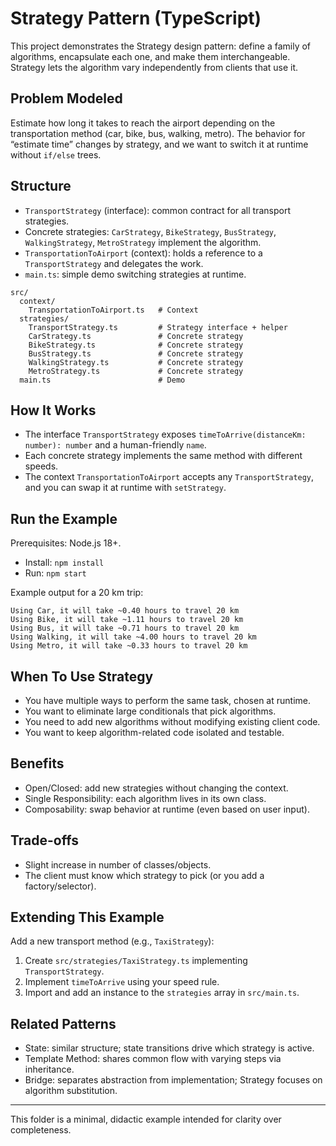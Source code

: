# Strategy Pattern (TypeScript)

This project demonstrates the Strategy design pattern: define a family of algorithms, encapsulate each one, and make them interchangeable. Strategy lets the algorithm vary independently from clients that use it.

## Problem Modeled
Estimate how long it takes to reach the airport depending on the transportation method (car, bike, bus, walking, metro). The behavior for “estimate time” changes by strategy, and we want to switch it at runtime without `if/else` trees.

## Structure
- `TransportStrategy` (interface): common contract for all transport strategies.
- Concrete strategies: `CarStrategy`, `BikeStrategy`, `BusStrategy`, `WalkingStrategy`, `MetroStrategy` implement the algorithm.
- `TransportationToAirport` (context): holds a reference to a `TransportStrategy` and delegates the work.
- `main.ts`: simple demo switching strategies at runtime.

```
src/
  context/
    TransportationToAirport.ts   # Context
  strategies/
    TransportStrategy.ts         # Strategy interface + helper
    CarStrategy.ts               # Concrete strategy
    BikeStrategy.ts              # Concrete strategy
    BusStrategy.ts               # Concrete strategy
    WalkingStrategy.ts           # Concrete strategy
    MetroStrategy.ts             # Concrete strategy
  main.ts                        # Demo
```

## How It Works
- The interface `TransportStrategy` exposes `timeToArrive(distanceKm: number): number` and a human-friendly `name`.
- Each concrete strategy implements the same method with different speeds.
- The context `TransportationToAirport` accepts any `TransportStrategy`, and you can swap it at runtime with `setStrategy`.

## Run the Example
Prerequisites: Node.js 18+.

- Install: `npm install`
- Run: `npm start`

Example output for a 20 km trip:
```
Using Car, it will take ~0.40 hours to travel 20 km
Using Bike, it will take ~1.11 hours to travel 20 km
Using Bus, it will take ~0.71 hours to travel 20 km
Using Walking, it will take ~4.00 hours to travel 20 km
Using Metro, it will take ~0.33 hours to travel 20 km
```

## When To Use Strategy
- You have multiple ways to perform the same task, chosen at runtime.
- You want to eliminate large conditionals that pick algorithms.
- You need to add new algorithms without modifying existing client code.
- You want to keep algorithm-related code isolated and testable.

## Benefits
- Open/Closed: add new strategies without changing the context.
- Single Responsibility: each algorithm lives in its own class.
- Composability: swap behavior at runtime (even based on user input).

## Trade-offs
- Slight increase in number of classes/objects.
- The client must know which strategy to pick (or you add a factory/selector).

## Extending This Example
Add a new transport method (e.g., `TaxiStrategy`):
1. Create `src/strategies/TaxiStrategy.ts` implementing `TransportStrategy`.
2. Implement `timeToArrive` using your speed rule.
3. Import and add an instance to the `strategies` array in `src/main.ts`.

## Related Patterns
- State: similar structure; state transitions drive which strategy is active.
- Template Method: shares common flow with varying steps via inheritance.
- Bridge: separates abstraction from implementation; Strategy focuses on algorithm substitution.

---
This folder is a minimal, didactic example intended for clarity over completeness.
